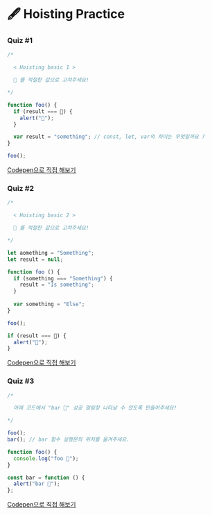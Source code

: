 # 🖋  Hoisting Practice

### Quiz #1

```javascript
/*

  < Hoisting basic 1 >

  💬 를 적절한 값으로 고쳐주세요!

*/

function foo() {
  if (result === 💬) {
    alert("🎉");
  }

  var result = "something"; // const, let, var의 차이는 무엇일까요 ?
}

foo();
```

[Codepen으로 직접 해보기](https://codepen.io/vanillacoding/pen/QWObpem)



### Quiz #2

```javascript
/*

  < Hoisting basic 2 >

  💬 를 적절한 값으로 고쳐주세요!

*/

let aomething = "Something";
let result = null;

function foo () {
  if (something === "Something") {
    result = "Is something";
  }
  
  var something = "Else";
}

foo();

if (result === 💬) {
  alert("🎉");
}
```

[Codepen으로 직접 해보기](https://codepen.io/vanillacoding/pen/abVOJee)



### Quiz #3

```javascript
/*

  아래 코드에서 "bar 🎉" 성공 알림창 나타날 수 있도록 만들어주세요!

*/

foo();
bar(); // bar 함수 실행문의 위치를 옮겨주세요.

function foo() {
  console.log("foo 🎉");
}

const bar = function () {
  alert("bar 🎉");
};
```

[Codepen으로 직접 해보기](https://codepen.io/vanillacoding/pen/ZEaGKzV)

